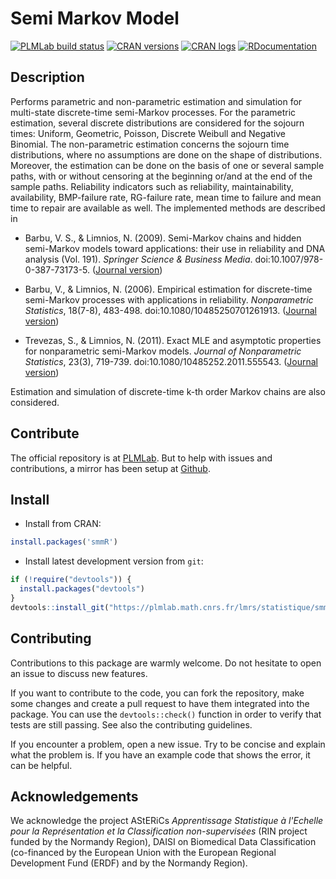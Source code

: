 # Semi Markov Model

[![PLMLab build status](https://plmlab.math.cnrs.fr/lmrs/statistique/smmR/badges/master/pipeline.svg)](https://plmlab.math.cnrs.fr/lmrs/statistique/smmR/-/pipelines) [![CRAN versions](https://www.r-pkg.org/badges/version/smmR)](https://CRAN.R-project.org/package=smmR) [![CRAN logs](https://cranlogs.r-pkg.org/badges/smmR)](https://CRAN.R-project.org/package=smmR) [![RDocumentation](https://api.rdocumentation.org/badges/version/smmR)](https://lmrs.pages.math.cnrs.fr/statistique/smmR/)

## Description

Performs parametric and non-parametric estimation and simulation 
for multi-state discrete-time semi-Markov processes. For the parametric 
estimation, several discrete distributions are considered for the sojourn 
times: Uniform, Geometric, Poisson, Discrete Weibull and Negative Binomial.
The non-parametric estimation concerns the sojourn time distributions, 
where no assumptions are done on the shape of distributions. Moreover, the 
estimation can be done on the basis of one or several sample paths, with or
without censoring at the beginning or/and at the end of the sample paths. 
Reliability indicators such as reliability, maintainability, availability, 
BMP-failure rate, RG-failure rate, mean time to failure and mean time to 
repair are available as well. The implemented methods are described in 

* Barbu, V. S., & Limnios, N. (2009). Semi-Markov chains and hidden semi-Markov models toward applications: their use in reliability and DNA analysis (Vol. 191). _Springer Science & Business Media_. doi:10.1007/978-0-387-73173-5. ([Journal version](https://link.springer.com/book/10.1007/978-0-387-73173-5))

* Barbu, V., & Limnios, N. (2006). Empirical estimation for discrete-time semi-Markov processes with applications in reliability. _Nonparametric Statistics_, 18(7-8), 483-498. doi:10.1080/10485250701261913. ([Journal version](https://www.tandfonline.com/doi/pdf/10.1080/10485250701261913))

* Trevezas, S., & Limnios, N. (2011). Exact MLE and asymptotic properties for nonparametric semi-Markov models. _Journal of Nonparametric Statistics_, 23(3), 719-739. doi:10.1080/10485252.2011.555543. ([Journal version](https://www.tandfonline.com/doi/pdf/10.1080/10485252.2011.555543))

Estimation and simulation of discrete-time k-th order Markov chains are 
also considered.

## Contribute

The official repository is at [PLMLab](https://plmlab.math.cnrs.fr/lmrs/statistique/smmR/). But to help with issues and contributions, a mirror has been setup at [Github](https://github.com/corentin-dev/smmR).

## Install


* Install from CRAN:

```R
install.packages('smmR')
```

* Install latest development version from `git`:

```R
if (!require("devtools")) {
  install.packages("devtools")
}
devtools::install_git("https://plmlab.math.cnrs.fr/lmrs/statistique/smmR", dependencies = TRUE, build_vignettes = FALSE)
```

## Contributing

Contributions to this package are warmly welcome. Do not hesitate to open an issue to discuss new features. 

If you want to contribute to the code, you can fork the repository, make some changes and create a pull request to have them integrated into the package. You can use the `devtools::check()` function in order to verify that tests are still passing. See also the contributing guidelines.

If you encounter a problem, open a new issue. Try to be concise and explain what the problem is. If you have an example code that shows the error, it can be helpful.

## Acknowledgements

We acknowledge the project AStERiCs _Apprentissage Statistique à l'Echelle pour la Représentation et la Classification non-supervisées_ (RIN project funded by the Normandy Region), DAISI on Biomedical Data Classification (co-financed by the European Union with the European Regional Development Fund (ERDF) and by the Normandy Region).
